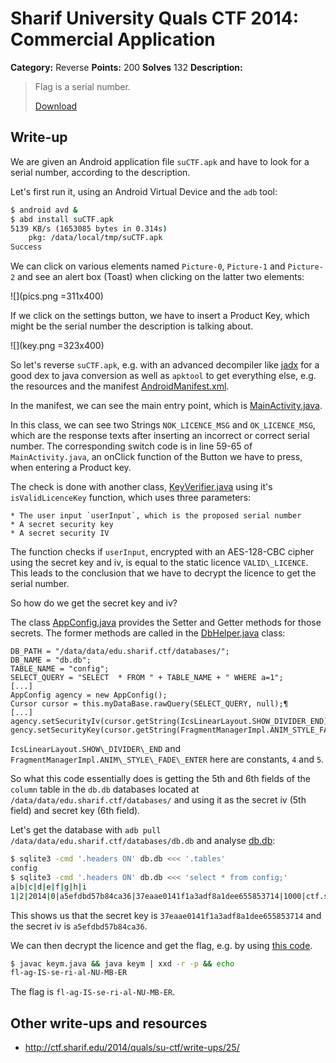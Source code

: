 # Sharif University Quals CTF 2014: Commercial Application

**Category:** Reverse
**Points:** 200
**Solves** 132
**Description:**

> Flag is a serial number.
>
> [Download](suCTF.apk)

## Write-up

We are given an Android application file `suCTF.apk` and have to look for a serial number, according to the description.

Let's first run it, using an Android Virtual Device and the `adb` tool:

```bash
$ android avd &
$ abd install suCTF.apk
5139 KB/s (1653085 bytes in 0.314s)
	pkg: /data/local/tmp/suCTF.apk
Success
```

We can click on various elements named `Picture-0`, `Picture-1` and `Picture-2` and see an alert box (Toast) when clicking on the latter two elements:

![](pics.png =311x400)

If we click on the settings button, we have to insert a Product Key, which might be the serial number the description is talking about.

![](key.png =323x400)

So let's reverse `suCTF.apk`, e.g. with an advanced decompiler like [jadx](https://github.com/skylot/jadx) for a good dex to java conversion as well as `apktool` to get everything else, e.g. the resources and the manifest [AndroidManifest.xml](AndroidManifest.xml).

In the manifest, we can see the main entry point, which is [MainActivity.java](MainActivity.java).

In this class, we can see two Strings `NOK_LICENCE_MSG` and `OK_LICENCE_MSG`, which are the response texts after inserting an incorrect or correct serial number. The corresponding switch code is in line 59-65 of `MainActivity.java`, an onClick function of the Button we have to press, when entering a Product key.

The check is done with another class, [KeyVerifier.java](KeyVerifier.java) using it's `isValidLicenceKey` function, which uses three parameters:

	* The user input `userInput`, which is the proposed serial number
	* A secret security key
	* A secret security IV

The function checks if `userInput`, encrypted with an AES-128-CBC cipher using the secret key and iv, is equal to the static licence `VALID\_LICENCE`. This leads to the conclusion that we have to decrypt the licence to get the serial number.

So how do we get the secret key and iv?

The class [AppConfig.java](AppConfig.java) provides the Setter and Getter methods for those secrets. The former methods are called in the [DbHelper.java](DBHelper.java) class:

```
DB_PATH = "/data/data/edu.sharif.ctf/databases/";
DB_NAME = "db.db";
TABLE_NAME = "config";
SELECT_QUERY = "SELECT  * FROM " + TABLE_NAME + " WHERE a=1";
[...]
AppConfig agency = new AppConfig();
Cursor cursor = this.myDataBase.rawQuery(SELECT_QUERY, null);¶
[...]
agency.setSecurityIv(cursor.getString(IcsLinearLayout.SHOW_DIVIDER_END));
gency.setSecurityKey(cursor.getString(FragmentManagerImpl.ANIM_STYLE_FADE_ENTER));
```

`IcsLinearLayout.SHOW\_DIVIDER\_END` and `FragmentManagerImpl.ANIM\_STYLE\_FADE\_ENTER` here are constants, `4` and `5`.

So what this code essentially does is getting the 5th and 6th fields of the `column` table in the `db.db` databases located at `/data/data/edu.sharif.ctf/databases/` and using it as the secret iv (5th field) and secret key (6th field).

Let's get the database with `adb pull /data/data/edu.sharif.ctf/databases/db.db` and analyse [db.db](db.db):

```bash
$ sqlite3 -cmd '.headers ON' db.db <<< '.tables'
config
$ sqlite3 -cmd '.headers ON' db.db <<< 'select * from config;'
a|b|c|d|e|f|g|h|i
1|2|2014|0|a5efdbd57b84ca36|37eaae0141f1a3adf8a1dee655853714|1000|ctf.sharif.edu|9
```

This shows us that the secret key is `37eaae0141f1a3adf8a1dee655853714` and the secret iv is `a5efdbd57b84ca36`.

We can then decrypt the licence and get the flag, e.g. by using [this code](keym.java).

```bash
$ javac keym.java && java keym | xxd -r -p && echo
fl-ag-IS-se-ri-al-NU-MB-ER
```

The flag is `fl-ag-IS-se-ri-al-NU-MB-ER`.
## Other write-ups and resources

* <http://ctf.sharif.edu/2014/quals/su-ctf/write-ups/25/>
